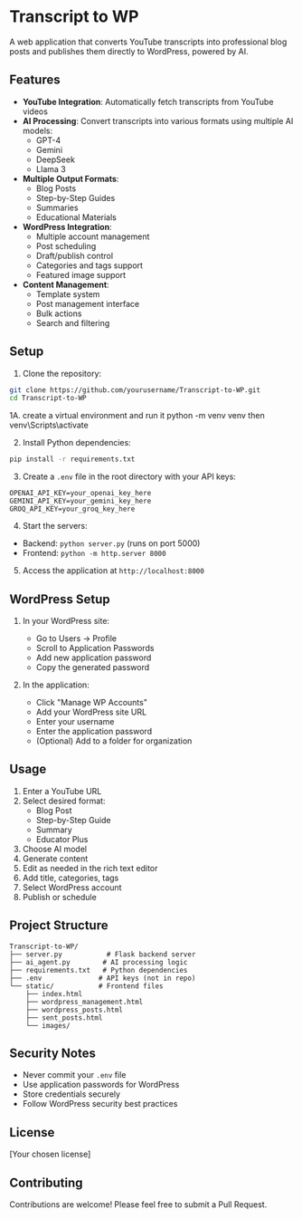 # Transcript to WP

A web application that converts YouTube transcripts into professional blog posts and publishes them directly to WordPress, powered by AI.

## Features

- **YouTube Integration**: Automatically fetch transcripts from YouTube videos
- **AI Processing**: Convert transcripts into various formats using multiple AI models:
  - GPT-4
  - Gemini
  - DeepSeek
  - Llama 3
- **Multiple Output Formats**:
  - Blog Posts
  - Step-by-Step Guides
  - Summaries
  - Educational Materials
- **WordPress Integration**:
  - Multiple account management
  - Post scheduling
  - Draft/publish control
  - Categories and tags support
  - Featured image support
- **Content Management**:
  - Template system
  - Post management interface
  - Bulk actions
  - Search and filtering

## Setup

1. Clone the repository:
```bash
git clone https://github.com/yourusername/Transcript-to-WP.git
cd Transcript-to-WP
```
1A. create a virtual environment and run it
python -m venv venv
then venv\Scripts\activate
 
2. Install Python dependencies:
```bash
pip install -r requirements.txt
```

3. Create a `.env` file in the root directory with your API keys:
```env
OPENAI_API_KEY=your_openai_key_here
GEMINI_API_KEY=your_gemini_key_here
GROQ_API_KEY=your_groq_key_here
```

4. Start the servers:
- Backend: `python server.py` (runs on port 5000)
- Frontend: `python -m http.server 8000`

5. Access the application at `http://localhost:8000`

## WordPress Setup

1. In your WordPress site:
   - Go to Users → Profile
   - Scroll to Application Passwords
   - Add new application password
   - Copy the generated password

2. In the application:
   - Click "Manage WP Accounts"
   - Add your WordPress site URL
   - Enter your username
   - Enter the application password
   - (Optional) Add to a folder for organization

## Usage

1. Enter a YouTube URL
2. Select desired format:
   - Blog Post
   - Step-by-Step Guide
   - Summary
   - Educator Plus
3. Choose AI model
4. Generate content
5. Edit as needed in the rich text editor
6. Add title, categories, tags
7. Select WordPress account
8. Publish or schedule

## Project Structure

```
Transcript-to-WP/
├── server.py           # Flask backend server
├── ai_agent.py        # AI processing logic
├── requirements.txt   # Python dependencies
├── .env              # API keys (not in repo)
└── static/           # Frontend files
    ├── index.html
    ├── wordpress_management.html
    ├── wordpress_posts.html
    ├── sent_posts.html
    └── images/
```

## Security Notes

- Never commit your `.env` file
- Use application passwords for WordPress
- Store credentials securely
- Follow WordPress security best practices

## License

[Your chosen license]

## Contributing

Contributions are welcome! Please feel free to submit a Pull Request.
